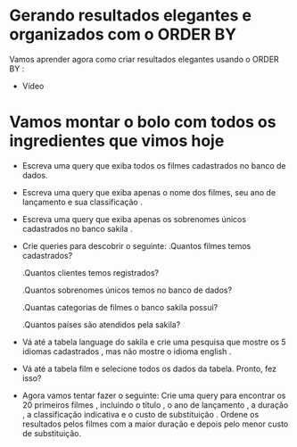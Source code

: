 # Gerando resultados elegantes e organizados com o ORDER BY

Vamos aprender agora como criar resultados elegantes usando o ORDER BY :
- Vídeo

# Vamos montar o bolo com todos os ingredientes que vimos hoje
- Escreva uma query que exiba todos os filmes cadastrados no banco de dados.

- Escreva uma query que exiba apenas o nome dos filmes, seu ano de lançamento e sua classificação .

- Escreva uma query que exiba apenas os sobrenomes únicos cadastrados no banco sakila .

- Crie queries para descobrir o seguinte:
  .Quantos filmes temos cadastrados?

  .Quantos clientes temos registrados?

  .Quantos sobrenomes únicos temos no banco de dados?

  .Quantas categorias de filmes o banco sakila possui?

  .Quantos países são atendidos pela sakila?

- Vá até a tabela language do sakila e crie uma pesquisa que mostre os 5 idiomas cadastrados , mas não mostre o idioma english .

- Vá até a tabela film e selecione todos os dados da tabela. Pronto, fez isso?

- Agora vamos tentar fazer o seguinte: Crie uma query para encontrar os 20 primeiros filmes , incluindo o título , o ano de lançamento , a duração , a classificação indicativa e o custo de substituição . Ordene os resultados pelos filmes com a maior duração e depois pelo menor custo de substituição.